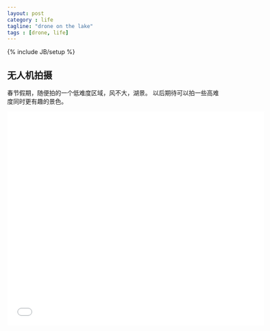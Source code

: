 ```yaml
---
layout: post
category : life
tagline: "drone on the lake"
tags : [drone, life]
---
```

{% include JB/setup %}

## 无人机拍摄

春节假期，随便拍的一个低难度区域，风不大，湖景。
以后期待可以拍一些高难度同时更有趣的景色。


<iframe src="//player.bilibili.com/player.html?aid=289442145&bvid=BV1Ef4y147pd&cid=304306675&page=1" scrolling="no" width="600px" height="500px" border="0" frameborder="no" framespacing="0" allowfullscreen="true"> </iframe>


